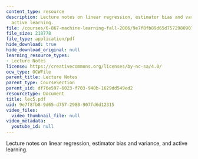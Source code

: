 ```yaml
---
content_type: resource
description: Lecture notes on linear regression, estimator bias and variance, and
  active learning.
file: /courses/6-867-machine-learning-fall-2006/9e7f8fb89d65d7572980907fd6d12315_lec5.pdf
file_size: 218778
file_type: application/pdf
hide_download: true
hide_download_original: null
learning_resource_types:
- Lecture Notes
license: https://creativecommons.org/licenses/by-nc-sa/4.0/
ocw_type: OCWFile
parent_title: Lecture Notes
parent_type: CourseSection
parent_uid: df76e597-6023-f703-940b-1629dd549ed2
resourcetype: Document
title: lec5.pdf
uid: 9e7f8fb8-9d65-d757-2980-907fd6d12315
video_files:
  video_thumbnail_file: null
video_metadata:
  youtube_id: null
---
```

Lecture notes on linear regression, estimator bias and variance, and active learning.